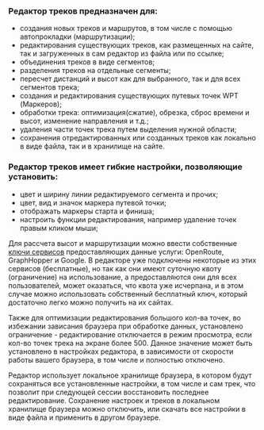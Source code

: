 
### Редактор треков предназначен для: <!-- {docsify-ignore} -->
- создания новых треков и маршрутов, в том числе с помощью автопрокладки (маршрутизации);
- редактирования существующих треков, как размещенных на сайте, так и загруженных в сам редактор из файла или по ссылке;
- объединения треков в виде сегментов;
- разделения треков на отдельные сегменты;
- пересчет дистанций и высот как для выбранного, так и для всех сегментов трека;
- создания и редактирования существующих путевых точек WPT (Маркеров);
- обработки трека: оптимизация(сжатие), обрезка, сброс времени и высот, изменение направления и т.д.;
- удаления части точек трека путем выделения нужной области;
- сохранения отредактированных или созданных треков как локально в виде файла, так и в хранилище на сайте.

### Редактор треков имеет гибкие  настройки, позволяющие установить: <!-- {docsify-ignore} -->
- цвет и ширину линии редактируемого сегмента и прочих;
- цвет, вид и значок маркера путевой точки;
- отображать маркеры старта и финиша;
- настроить функции редактирования, например удаление точек правым кликом мыши;

Для рассчета высот и маршрутизации можно ввести собственные [ключи сервисов](/) предоставляющих данные услуги: OpenRoute, GraphHopper и Google.
В редакторе уже подключены некоторые из этих сервисов (бесплатные), но так как они имеют суточную квоту (ограничение) на использование, а предоставляются они для всех пользователей, может оказаться, что квота уже исчерпана, и в этом случае можно использовать собственный бесплатный ключ, который достаточно легко можно получить на их сайтах.

Также для оптимизации редактирования большого кол-ва точек, во избежании зависания браузера при обработке данных, установлено ограничение - редактирование отключается в режим просмотра, если кол-во точек трека на экране более 500.
Данное значение может быть установлено в настройках редактора, в зависимости от скорости работы вашего браузера, в том числе и полностью отключено.

Редактор использует локальное хранилище браузера, в котором будут сохраняться все установленные настройки, в том числе и сам трек, что позволит при следующей сессии восстановить последнее редактирование.
Сохранение настроек и треков в локальном хранилище браузера можно отключить, или скачать все настройки в виде файла и применить в другом браузере.
